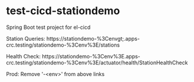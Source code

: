 # test-cicd-stationdemo

Spring Boot test project for el-cicd

Station Queries: https://stationdemo-%3Cenvgt;.apps-crc.testing/stationdemo-%3Cenv%3E/stations

Health Check: https://stationdemo-%3Cenv%3E.apps-crc.testing/stationdemo-%3Cenv%3E/actuator/health/StationHealthCheck

Prod: Remove '-&lt;env&gt;' from above links

